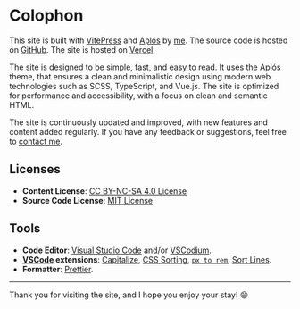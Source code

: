 # Colophon

This site is built with [VitePress](https://vitepress.dev) and [Aplós](https://aplos.gxbs.me) by [me](https://gxbs.me/). The source code is hosted on [GitHub](https://github.com/GabsEdits/www.gxbs.me). The site is hosted on [Vercel](https://vercel.com).

The site is designed to be simple, fast, and easy to read. It uses the [Aplós](https://aplos.gxbs.me) theme, that ensures a clean and minimalistic design using modern web technologies such as SCSS, TypeScript, and Vue.js. The site is optimized for performance and accessibility, with a focus on clean and semantic HTML.

The site is continuously updated and improved, with new features and content added regularly. If you have any feedback or suggestions, feel free to [contact me](/findme).

## Licenses

- **Content License**: [CC BY-NC-SA 4.0 License](https://creativecommons.org/licenses/by-nc-sa/4.0/)
- **Source Code License**: [MIT License](https://github.com/GabsEdits/www.gxbs.me/blob/main/LICENSE)

## Tools

- **Code Editor**: [Visual Studio Code](https://code.visualstudio.com/) and/or [VSCodium](https://vscodium.com/).
- **<abbr title="Visual Studio Code">VSCode</abbr> extensions**: [Capitalize](https://marketplace.visualstudio.com/items?itemName=viablelab.capitalize), [CSS Sorting](https://marketplace.visualstudio.com/items?itemName=CssSorting.css-sorting), [`px to rem`](https://marketplace.visualstudio.com/items?itemName=sainoba.px-to-rem), [Sort Lines](https://marketplace.visualstudio.com/items?itemName=Tyriar.sort-lines).
- **Formatter**: [Prettier](https://prettier.io).

---

Thank you for visiting the site, and I hope you enjoy your stay! :smile:
